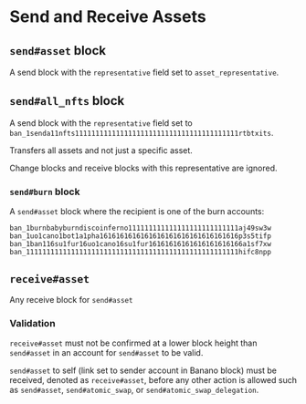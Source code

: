 # Send and Receive Assets

## `send#asset` block

A send block with the `representative` field set to `asset_representative`.


## `send#all_nfts` block

A send block with the `representative` field set to `ban_1senda11nfts1111111111111111111111111111111111111111rtbtxits`.

Transfers all assets and not just a specific asset.

Change blocks and receive blocks with this representative are ignored.


### `send#burn` block

A `send#asset` block where the recipient is one of the burn accounts:

```
ban_1burnbabyburndiscoinferno111111111111111111111111111aj49sw3w
ban_1uo1cano1bot1a1pha1616161616161616161616161616161616p3s5tifp
ban_1ban116su1fur16uo1cano16su1fur16161616161616161616166a1sf7xw
ban_1111111111111111111111111111111111111111111111111111hifc8npp
```


## `receive#asset`

Any receive block for `send#asset`

### Validation

`receive#asset` must not be confirmed at a lower block height than `send#asset` in an account for `send#asset` to be valid.

`send#asset` to self (link set to sender account in Banano block) must be received, denoted as `receive#asset`, before any other action is allowed such as `send#asset`, `send#atomic_swap`, or `send#atomic_swap_delegation`.
